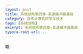 ```yaml
---
layout: post
title: 系统结构第四章-高速缓冲器基础
category: 自考计算机科学与技术
tags: [系统结构]
excerpt: 系统结构第四章-高速缓冲器基础
typora-root-url: ..
---
```






略